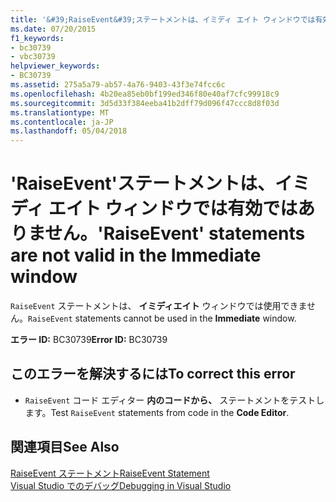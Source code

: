 ```yaml
---
title: '&#39;RaiseEvent&#39;ステートメントは、イミディ エイト ウィンドウでは有効ではありません。'
ms.date: 07/20/2015
f1_keywords:
- bc30739
- vbc30739
helpviewer_keywords:
- BC30739
ms.assetid: 275a5a79-ab57-4a76-9403-43f3e74fcc6c
ms.openlocfilehash: 4b20ea85eb0bf199ed346f80e40af7cfc99918c9
ms.sourcegitcommit: 3d5d33f384eeba41b2dff79d096f47ccc8d8f03d
ms.translationtype: MT
ms.contentlocale: ja-JP
ms.lasthandoff: 05/04/2018
---
```

# <a name="39raiseevent39-statements-are-not-valid-in-the-immediate-window"></a><span data-ttu-id="16d36-102">&#39;RaiseEvent&#39;ステートメントは、イミディ エイト ウィンドウでは有効ではありません。</span><span class="sxs-lookup"><span data-stu-id="16d36-102">&#39;RaiseEvent&#39; statements are not valid in the Immediate window</span></span>
<span data-ttu-id="16d36-103">`RaiseEvent` ステートメントは、 **イミディエイト** ウィンドウでは使用できません。</span><span class="sxs-lookup"><span data-stu-id="16d36-103">`RaiseEvent` statements cannot be used in the **Immediate** window.</span></span>  
  
 <span data-ttu-id="16d36-104">**エラー ID:** BC30739</span><span class="sxs-lookup"><span data-stu-id="16d36-104">**Error ID:** BC30739</span></span>  
  
## <a name="to-correct-this-error"></a><span data-ttu-id="16d36-105">このエラーを解決するには</span><span class="sxs-lookup"><span data-stu-id="16d36-105">To correct this error</span></span>  
  
-   <span data-ttu-id="16d36-106">`RaiseEvent` コード エディター **内のコードから、** ステートメントをテストします。</span><span class="sxs-lookup"><span data-stu-id="16d36-106">Test `RaiseEvent` statements from code in the **Code Editor**.</span></span>  
  
## <a name="see-also"></a><span data-ttu-id="16d36-107">関連項目</span><span class="sxs-lookup"><span data-stu-id="16d36-107">See Also</span></span>  
 [<span data-ttu-id="16d36-108">RaiseEvent ステートメント</span><span class="sxs-lookup"><span data-stu-id="16d36-108">RaiseEvent Statement</span></span>](../../visual-basic/language-reference/statements/raiseevent-statement.md)  
 [<span data-ttu-id="16d36-109">Visual Studio でのデバッグ</span><span class="sxs-lookup"><span data-stu-id="16d36-109">Debugging in Visual Studio</span></span>](/visualstudio/debugger/debugging-in-visual-studio)
